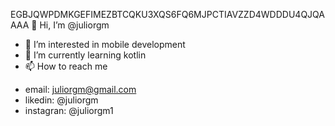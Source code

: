 EGBJQWPDMKGEFIMEZBTCQKU3XQS6FQ6MJPCTIAVZZD4WDDDU4QJQAAAA 👋 Hi, I’m @juliorgm
- 👀 I’m interested in mobile development
- 🌱 I’m currently learning kotlin
- 📫 How to reach me 
* email: juliorgm@gmail.com
* likedin: @juliorgm
* instagran: @juliorgm1



